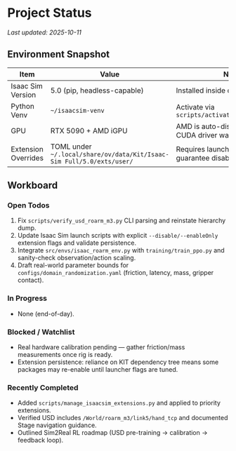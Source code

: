 # Project Status
_Last updated: 2025-10-11_

## Environment Snapshot
| Item | Value | Notes |
|------|-------|-------|
| Isaac Sim Version | 5.0 (pip, headless-capable) | Installed inside dedicated venv |
| Python Venv | `~/isaacsim-venv` | Activate via `scripts/activate_isaacsim_env.sh` |
| GPU | RTX 5090 + AMD iGPU | AMD is auto-disabled; watch CUDA driver warnings |
| Extension Overrides | TOML under `~/.local/share/ov/data/Kit/Isaac-Sim Full/5.0/exts/user/` | Requires launcher flags to guarantee disable |

## Workboard
### Open Todos
1. Fix `scripts/verify_usd_roarm_m3.py` CLI parsing and reinstate hierarchy dump.
2. Update Isaac Sim launch scripts with explicit `--disable/--enableOnly` extension flags and validate persistence.
3. Integrate `src/envs/isaac_roarm_env.py` with `training/train_ppo.py` and sanity-check observation/action scaling.
4. Draft real-world parameter bounds for `configs/domain_randomization.yaml` (friction, latency, mass, gripper contact).

### In Progress
- None (end-of-day).

### Blocked / Watchlist
- Real hardware calibration pending — gather friction/mass measurements once rig is ready.
- Extension persistence: reliance on KIT dependency tree means some packages may re-enable until launcher flags are tuned.

### Recently Completed
- Added `scripts/manage_isaacsim_extensions.py` and applied to priority extensions.
- Verified USD includes `/World/roarm_m3/link5/hand_tcp` and documented Stage navigation guidance.
- Outlined Sim2Real RL roadmap (USD pre-training → calibration → feedback loop).
